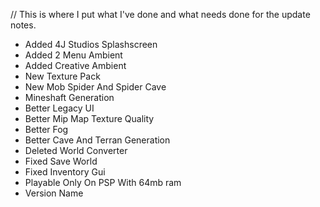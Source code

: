 // This is where I put what I've done and what needs done for the update notes.

- Added 4J Studios Splashscreen
- Added 2 Menu Ambient
- Added Creative Ambient
- New Texture Pack
- New Mob Spider And Spider Cave
- Mineshaft Generation
- Better Legacy UI
- Better Mip Map Texture Quality
- Better Fog
- Better Cave And Terran Generation
- Deleted World Converter
- Fixed Save World
- Fixed Inventory Gui
- Playable Only On PSP With 64mb ram
- Version Name
